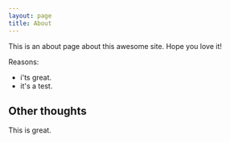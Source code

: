 ```yaml
---
layout: page
title: About
---
```


This is an about page about this awesome site.
Hope you love it!

Reasons:
- i'ts great.
- it's a test.

## Other thoughts

This is great.
